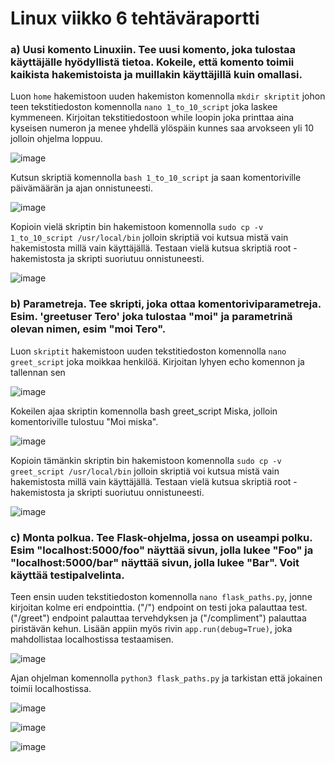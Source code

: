 # Linux viikko 6 tehtäväraportti

### a) Uusi komento Linuxiin. Tee uusi komento, joka tulostaa käyttäjälle hyödyllistä tietoa. Kokeile, että komento toimii kaikista hakemistoista ja muillakin käyttäjillä kuin omallasi.

Luon `home` hakemistoon uuden hakemiston komennolla `mkdir skriptit` johon teen tekstitiedoston komennolla `nano 1_to_10_script` joka laskee kymmeneen. Kirjoitan tekstitiedostoon while loopin joka printtaa aina kyseisen numeron ja menee yhdellä ylöspäin kunnes saa arvokseen yli 10 jolloin ohjelma loppuu. 

![image](https://user-images.githubusercontent.com/78149945/135107758-f16af1e2-2d48-429c-b49e-973c6c86a697.png)

Kutsun skriptiä komennolla `bash 1_to_10_script` ja saan komentoriville päivämäärän ja ajan onnistuneesti.

![image](https://user-images.githubusercontent.com/78149945/135107821-956ad62a-16ff-409f-ac3c-0090c1365b2f.png)

Kopioin vielä skriptin bin hakemistoon komennolla `sudo cp -v 1_to_10_script /usr/local/bin` jolloin skriptiä voi kutsua mistä vain hakemistosta millä vain käyttäjällä. Testaan vielä kutsua skriptiä root -hakemistosta ja skripti suoriutuu onnistuneesti.

![image](https://user-images.githubusercontent.com/78149945/135108292-af5f955f-2423-40b8-9724-57fccdc21dc9.png)


### b) Parametreja. Tee skripti, joka ottaa komentoriviparametreja. Esim. 'greetuser Tero' joka tulostaa "moi" ja parametrinä olevan nimen, esim "moi Tero".

Luon `skriptit` hakemistoon uuden tekstitiedoston komennolla `nano greet_script` joka moikkaa henkilöä. Kirjoitan lyhyen echo komennon ja tallennan sen

![image](https://user-images.githubusercontent.com/78149945/135109554-c882ae49-86f1-4c27-a8d1-0ea8a52859b7.png)

Kokeilen ajaa skriptin komennolla bash greet_script Miska, jolloin komentoriville tulostuu "Moi miska".

![image](https://user-images.githubusercontent.com/78149945/135109796-8c03909f-950c-409a-ad6b-e4fb6715b284.png)

Kopioin tämänkin skriptin bin hakemistoon komennolla `sudo cp -v greet_script /usr/local/bin` jolloin skriptiä voi kutsua mistä vain hakemistosta millä vain käyttäjällä. Testaan vielä kutsua skriptiä root -hakemistosta ja skripti suoriutuu onnistuneesti.

![image](https://user-images.githubusercontent.com/78149945/135110163-ba35f968-972b-4d81-8836-778b3f7b4eff.png)

### c) Monta polkua. Tee Flask-ohjelma, jossa on useampi polku. Esim "localhost:5000/foo" näyttää sivun, jolla lukee "Foo" ja "localhost:5000/bar" näyttää sivun, jolla lukee "Bar". Voit käyttää testipalvelinta.

Teen ensin uuden tekstitiedoston komennolla `nano flask_paths.py`, jonne kirjoitan kolme eri endpointtia. ("/") endpoint on testi joka palauttaa test. ("/greet") endpoint palauttaa tervehdyksen ja ("/compliment") palauttaa piristävän kehun. Lisään appiin myös rivin `app.run(debug=True)`, joka mahdollistaa localhostissa testaamisen. 

![image](https://user-images.githubusercontent.com/78149945/135124851-9d0ed531-8b71-4124-a3c8-9c615ddcea7f.png)

Ajan ohjelman komennolla `python3 flask_paths.py` ja tarkistan että jokainen toimii localhostissa.

![image](https://user-images.githubusercontent.com/78149945/135125115-aadff094-e2e8-472f-ad2b-56e39d5e7aa2.png)

![image](https://user-images.githubusercontent.com/78149945/135125162-b61c9bf1-e972-4c43-a62f-0046cb41d28b.png)

![image](https://user-images.githubusercontent.com/78149945/135125205-b5f1fccf-7b24-472b-813c-007d90b8988f.png)




